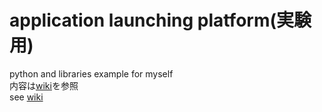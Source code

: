 # application launching platform(実験用)
python and libraries example for myself  
内容は[wiki](https://github.com/nob0tate14/alp/wiki "wiki")を参照  
see [wiki](https://github.com/nob0tate14/alp/wiki "wiki")  
